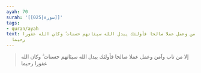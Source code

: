 ```yaml
---
ayah: 70
surah: '[[025|سورة]]'
tags:
- quran/ayah
text: إلا من تاب وآمن وعمل عملا صالحا فأولئك يبدل الله سيئاتهم حسنات ۗ وكان الله غفورا
  رحيما
---
```

> إلا من تاب وآمن وعمل عملا صالحا فأولئك يبدل الله سيئاتهم حسنات ۗ وكان الله غفورا رحيما
